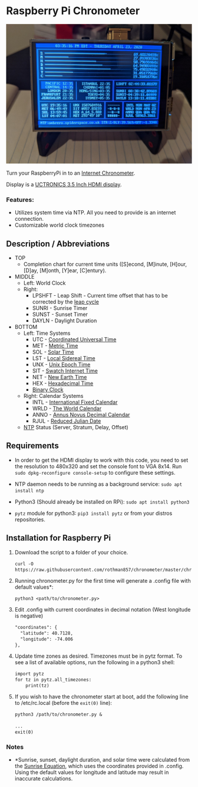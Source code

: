 # Raspberry Pi Chronometer

![Chronometer Display](screen.jpg "Chronometer Display")

Turn your RaspberryPi in to an [Internet Chronometer](https://www.reddit.com/r/raspberry_pi/comments/bb8ddc/made_a_rpi_desk_clock_as_a_means_of_learning/).

Display is a [UCTRONICS 3.5 Inch HDMI display](https://www.amazon.com/gp/product/B076M399XX).

### Features:

+ Utilizes system time via NTP.  All you need to provide is an internet connection.
+ Customizable world clock timezones

## Description / Abbreviations
+ TOP
    * Completion chart for current time units ([S]econd, [M]inute, [H]our, [D]ay, [M]onth, [Y]ear, [C]entury).
+ MIDDLE
    * Left: World Clock
    * Right:
        * LPSHFT - Leap Shift - Current time offset that has to be corrected by the [leap cycle](https://en.wikipedia.org/wiki/Leap_year)
        * SUNRI - Sunrise Timer
        * SUNST - Sunset Timer
        * DAYLN - Daylight Duration
+ BOTTOM
    * Left: Time Systems
        * UTC - [Coordinated Universal Time](https://en.wikipedia.org/wiki/Coordinated_Universal_Time)
        * MET - [Metric Time](https://en.wikipedia.org/wiki/Metric_time)
        * SOL - [Solar Time](https://en.wikipedia.org/wiki/Solar_time)
        * LST - [Local Sidereal Time](https://en.wikipedia.org/wiki/Sidereal_time)
        * UNX - [Unix Epoch Time](https://en.wikipedia.org/wiki/Unix_time)
        * SIT - [Swatch Internet Time](https://en.wikipedia.org/wiki/Swatch_Internet_Time)
        * NET - [New Earth Time](https://en.wikipedia.org/wiki/New_Earth_Time)
        * HEX - [Hexadecimal Time](https://en.wikipedia.org/wiki/Hexadecimal_time)
        * [Binary Clock](https://en.wikipedia.org/wiki/Binary_clock)
    * Right: Calendar Systems
        * INTL - [International Fixed Calendar](https://en.wikipedia.org/wiki/International_Fixed_Calendar)
        * WRLD - [The World Calendar](https://en.wikipedia.org/wiki/World_Calendar)
        * ANNO - [Annus Novus Decimal Calendar](http://www.atlantium.org/calendaran.html)
        * RJUL - [Reduced Julian Date](https://en.wikipedia.org/wiki/Julian_day)
    * [NTP](https://en.wikipedia.org/wiki/Network_Time_Protocol) Status (Server, Stratum, Delay, Offset)


## Requirements

* In order to get the HDMI display to work with this code, you need to set the resolution to 480x320 and set the console font to VGA 8x14.  Run `sudo dpkg-reconfigure console-setup` to configure these settings.

* NTP daemon needs to be running as a background service: `sudo apt install ntp`
* Python3 (Should already be installed on RPi): `sudo apt install python3`
* `pytz` module for python3: `pip3 install pytz` or from your distros repositories.

## Installation for Raspberry Pi
1. Download the script to a folder of your choice.
    ```
    curl -O https://raw.githubusercontent.com/rothman857/chronometer/master/chronometer.py
    ```
2. Running chronometer.py for the first time will generate a .config file with default values*:
    ```
    python3 <path/to/chronometer.py>
    ```
3. Edit .config with current coordinates in decimal notation (West longitude is negative)
    ```
    "coordinates": {
      "latitude": 40.7128,
      "longitude": -74.006
    },
    ```
4. Update time zones as desired.  Timezones must be in pytz format.  To see a list of available options, run the following in a python3 shell:
    ```
    import pytz
    for tz in pytz.all_timezones:
        print(tz)
    ```
5. If you wish to have the chronometer start at boot, add the following line to /etc/rc.local (before the `exit(0)` line):
    ```
    python3 /path/to/chronometer.py &

    ...
    exit(0)
    ```
    
### Notes
* *Sunrise, sunset, daylight duration, and solar time were calculated from the [Sunrise Equation](https://en.wikipedia.org/wiki/Sunrise_equation), which uses the coordinates provided in .config.  Using the default values for longitude and latitude may result in inaccurate calculations.
